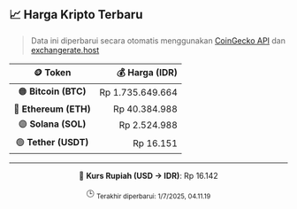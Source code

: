 

<!-- HARGA_KRIPTO -->
## 📈 Harga Kripto Terbaru

> Data ini diperbarui secara otomatis menggunakan [CoinGecko API](https://www.coingecko.com/) dan [exchangerate.host](https://exchangerate.host/)

<div align="center">

| 🪙 Token | 💰 Harga (IDR) |
|:------:|---------------:|
| 🟠 **Bitcoin (BTC)**   | Rp 1.735.649.664 |
| 🔵 **Ethereum (ETH)**  | Rp 40.384.988 |
| 🟣 **Solana (SOL)**    | Rp 2.524.988 |
| 🟢 **Tether (USDT)**   | Rp 16.151 |

---

💱 **Kurs Rupiah (USD → IDR)**: Rp 16.142

🕒 <sub>Terakhir diperbarui: 1/7/2025, 04.11.19</sub>

</div>
<!-- /HARGA_KRIPTO -->